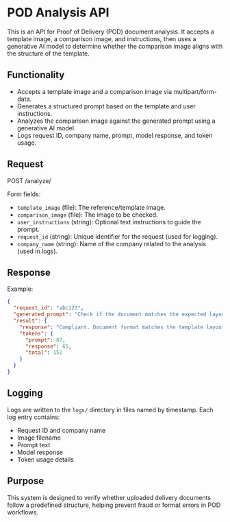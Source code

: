 # POD Analysis API

This is an API for Proof of Delivery (POD) document analysis. It accepts a template image, a comparison image, and instructions, then uses a generative AI model to determine whether the comparison image aligns with the structure of the template.

## Functionality

- Accepts a template image and a comparison image via multipart/form-data.
- Generates a structured prompt based on the template and user instructions.
- Analyzes the comparison image against the generated prompt using a generative AI model.
- Logs request ID, company name, prompt, model response, and token usage.

## Request

POST /analyze/

Form fields:

- `template_image` (file): The reference/template image.
- `comparison_image` (file): The image to be checked.
- `user_instructions` (string): Optional text instructions to guide the prompt.
- `request_id` (string): Unique identifier for the request (used for logging).
- `company_name` (string): Name of the company related to the analysis (used in logs).

## Response

Example:

```json
{
  "request_id": "abc123",
  "generated_prompt": "Check if the document matches the expected layout with AcmeCorp logo...",
  "result": {
    "response": "Compliant. Document format matches the template layout.",
    "tokens": {
      "prompt": 87,
      "response": 65,
      "total": 152
    }
  }
}
```

## Logging

Logs are written to the `logs/` directory in files named by timestamp. Each log entry contains:

- Request ID and company name
- Image filename
- Prompt text
- Model response
- Token usage details

## Purpose

This system is designed to verify whether uploaded delivery documents follow a predefined structure, helping prevent fraud or format errors in POD workflows.

